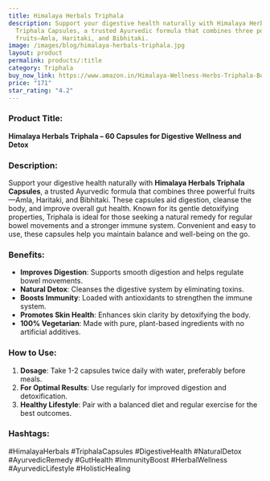 ```yaml
---
title: Himalaya Herbals Triphala
description: Support your digestive health naturally with Himalaya Herbals
  Triphala Capsules, a trusted Ayurvedic formula that combines three powerful
  fruits—Amla, Haritaki, and Bibhitaki.
image: /images/blog/himalaya-herbals-triphala.jpg
layout: product
permalink: products/:title
category: Triphala
buy_now_link: https://www.amazon.in/Himalaya-Wellness-Herbs-Triphala-Bowel/dp/B002WIOCW0/ref=sr_1_5?crid=3AE0V1J1E19HZ&tag=m0150-21
price: "171"
star_rating: "4.2"
---
```

### Product Title:
**Himalaya Herbals Triphala – 60 Capsules for Digestive Wellness and Detox**

### Description:
Support your digestive health naturally with **Himalaya Herbals Triphala Capsules**, a trusted Ayurvedic formula that combines three powerful fruits—Amla, Haritaki, and Bibhitaki. These capsules aid digestion, cleanse the body, and improve overall gut health. Known for its gentle detoxifying properties, Triphala is ideal for those seeking a natural remedy for regular bowel movements and a stronger immune system. Convenient and easy to use, these capsules help you maintain balance and well-being on the go.

### Benefits:
- **Improves Digestion**: Supports smooth digestion and helps regulate bowel movements.
- **Natural Detox**: Cleanses the digestive system by eliminating toxins.
- **Boosts Immunity**: Loaded with antioxidants to strengthen the immune system.
- **Promotes Skin Health**: Enhances skin clarity by detoxifying the body.
- **100% Vegetarian**: Made with pure, plant-based ingredients with no artificial additives.

### How to Use:
1. **Dosage**: Take 1-2 capsules twice daily with water, preferably before meals.
2. **For Optimal Results**: Use regularly for improved digestion and detoxification.
3. **Healthy Lifestyle**: Pair with a balanced diet and regular exercise for the best outcomes.

### Hashtags:
#HimalayaHerbals #TriphalaCapsules #DigestiveHealth #NaturalDetox #AyurvedicRemedy #GutHealth #ImmunityBoost #HerbalWellness #AyurvedicLifestyle #HolisticHealing
